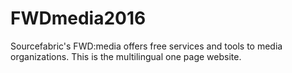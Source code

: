 # FWDmedia2016
Sourcefabric's FWD:media offers free services and tools to media organizations. This is the multilingual one page website.
